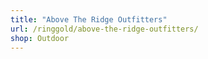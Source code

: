 ```yaml
---
title: "Above The Ridge Outfitters"
url: /ringgold/above-the-ridge-outfitters/
shop: Outdoor
---
```

